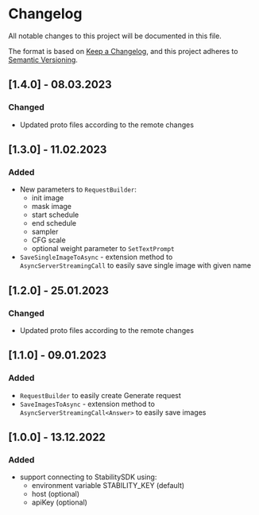 # Changelog
All notable changes to this project will be documented in this file.

The format is based on [Keep a Changelog](https://keepachangelog.com/en/1.0.0/),
and this project adheres to [Semantic Versioning](https://semver.org/spec/v2.0.0.html).

## [1.4.0] - 08.03.2023

### Changed
- Updated proto files according to the remote changes

## [1.3.0] - 11.02.2023

### Added
- New parameters to `RequestBuilder`:
  - init image
  - mask image
  - start schedule
  - end schedule
  - sampler
  - CFG scale
  - optional weight parameter to `SetTextPrompt`
- `SaveSingleImageToAsync` - extension method to `AsyncServerStreamingCall` to easily save single image with given name

## [1.2.0] - 25.01.2023

### Changed
- Updated proto files according to the remote changes

## [1.1.0] - 09.01.2023

### Added
- `RequestBuilder` to easily create Generate request
- `SaveImagesToAsync` - extension method to `AsyncServerStreamingCall<Answer>` to easily save images  

## [1.0.0] - 13.12.2022

### Added
- support connecting to StabilitySDK using:
  - environment variable STABILITY_KEY (default)
  - host (optional)
  - apiKey (optional)
